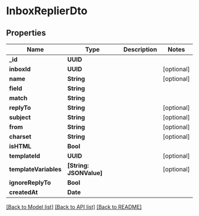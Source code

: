 # InboxReplierDto

## Properties
Name | Type | Description | Notes
------------ | ------------- | ------------- | -------------
**_id** | **UUID** |  | 
**inboxId** | **UUID** |  | [optional] 
**name** | **String** |  | [optional] 
**field** | **String** |  | 
**match** | **String** |  | 
**replyTo** | **String** |  | [optional] 
**subject** | **String** |  | [optional] 
**from** | **String** |  | [optional] 
**charset** | **String** |  | [optional] 
**isHTML** | **Bool** |  | 
**templateId** | **UUID** |  | [optional] 
**templateVariables** | **[String: JSONValue]** |  | [optional] 
**ignoreReplyTo** | **Bool** |  | 
**createdAt** | **Date** |  | 

[[Back to Model list]](../README#documentation-for-models) [[Back to API list]](../README#documentation-for-api-endpoints) [[Back to README]](../README)


